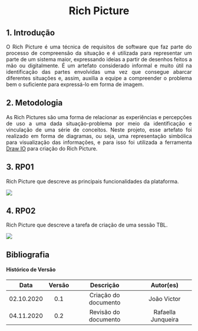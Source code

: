 # <center>Rich Picture

<div align="justify">

## 1. Introdução
O Rich Picture é uma técnica de requisitos de software que faz parte do processo de compreensão da situação e é utilizada para representar um parte de um sistema maior, expressando ideias a partir de desenhos feitos a mão ou digitalmente. É um artefato considerado informal e muito útil na identificação das partes envolvidas uma vez que consegue abarcar diferentes situações e, assim, auxilia a equipe a compreender o problema bem o suficiente para expressá-lo em forma de imagem.


## 2. Metodologia
As Rich Pictures são uma forma de relacionar as experiências e percepções de uso a uma dada situação-problema por meio da identificação e vinculação de uma série de conceitos. Neste projeto, esse artefato foi realizado em forma de diagramas, ou seja, uma representação simbólica para visualização das informações, e para isso foi utilizada a ferramenta <a href="https://app.diagrams.net/">Draw IO</a> para criação do Rich Picture.

## 3. RP01

Rich Picture que descreve as principais funcionalidades da plataforma.

<img src="./_media/RC_geral.jpg">


## 4. RP02

Rich Picture que descreve a tarefa de criação de uma sessão TBL.

<img src="../RC_criar_sessao_TBL.jpg">

</div>

## Bibliografia



#### Histórico de Versão
| Data       | Versão | Descrição                  | Autor(es)          |
|:----------:|:------:|:--------------------------:|:------------------:|
| 02.10.2020 | 0.1    | Criação do documento       | João Victor |
| 04.11.2020 | 0.2    | Revisão do documento       | Rafaella Junqueira |

